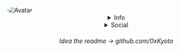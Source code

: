 <img src="https://cdn.discordapp.com/avatars/498036626249744384/31d19df4df62e6486779b287f398b1b8.png?size=256" alt="Avatar" style="border-radius: 50%;">

<details style='text-align: center;' align='center'>
  <summary> Info </summary>
    <p style="text-align: center;"align="center">------------------------------------------------------------</p>
  <p style="text-align: center;"align="center">I'm: 14</p></a>
  <p style="text-align: center;"align="center"></p>I live in: Czech Republic</a>
  <p style="text-align: center;"align="center">Doing mostly school</p></a>
  <p style="text-align: center;"align="center">------------------------------------------------------------</p>
</details>

<details style='text-align: center;' align='center'>
  <summary>Social</summary>
  <a href="https://twitter.com/Duchy_12"><p style="text-align: center;">Twitter</p></a>
  <a href="https://discord.com/users/498036626249744384"><p style="text-align: center;">Discord</p></a>
</details>

<h6 style='text-align: center;' align='center'> Idea the readme -> github.com/0xKyoto </h6>